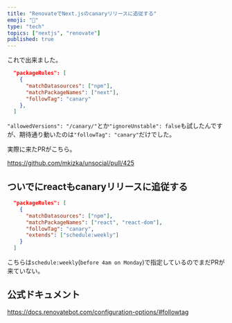 ```yaml
---
title: "RenovateでNext.jsのcanaryリリースに追従する"
emoji: "🔨"
type: "tech"
topics: ["nextjs", "renovate"]
published: true
---
```


これで出来ました。

```json
  "packageRules": [
    {
      "matchDatasources": ["npm"],
      "matchPackageNames": ["next"],
      "followTag": "canary"
    },
  ]
```

`"allowedVersions": "/canary/"`とか`"ignoreUnstable": false`も試したんですが、期待通り動いたのは`"followTag": "canary"`だけでした。

実際に来たPRがこちら。

https://github.com/mkizka/unsocial/pull/425

## ついでにreactもcanaryリリースに追従する

```json
  "packageRules": [
    {
      "matchDatasources": ["npm"],
      "matchPackageNames": ["react", "react-dom"],
      "followTag": "canary",
      "extends": ["schedule:weekly"]
    }
  ]
```

こちらは`schedule:weekly`(`before 4am on Monday`)で指定しているのでまだPRが来ていない。

## 公式ドキュメント

https://docs.renovatebot.com/configuration-options/#followtag
